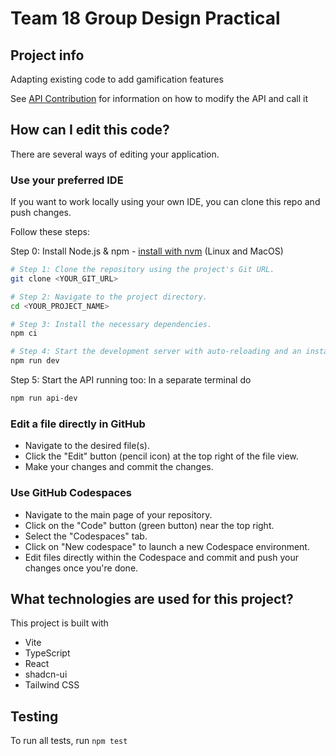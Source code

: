 # Team 18 Group Design Practical

## Project info

Adapting existing code to add gamification features

See [API Contribution](./API-Contribution.md) for information on how to modify the API and call it

## How can I edit this code?

There are several ways of editing your application.

### Use your preferred IDE

If you want to work locally using your own IDE, you can clone this repo and push changes.

Follow these steps:

Step 0: Install Node.js & npm - [install with nvm](https://github.com/nvm-sh/nvm#installing-and-updating) (Linux and MacOS)

```sh
# Step 1: Clone the repository using the project's Git URL.
git clone <YOUR_GIT_URL>

# Step 2: Navigate to the project directory.
cd <YOUR_PROJECT_NAME>

# Step 3: Install the necessary dependencies.
npm ci

# Step 4: Start the development server with auto-reloading and an instant preview.
npm run dev

```

Step 5: Start the API running too: In a separate terminal do

```sh
npm run api-dev
```

### Edit a file directly in GitHub

- Navigate to the desired file(s).
- Click the "Edit" button (pencil icon) at the top right of the file view.
- Make your changes and commit the changes.

### Use GitHub Codespaces

- Navigate to the main page of your repository.
- Click on the "Code" button (green button) near the top right.
- Select the "Codespaces" tab.
- Click on "New codespace" to launch a new Codespace environment.
- Edit files directly within the Codespace and commit and push your changes once you're done.

## What technologies are used for this project?

This project is built with

- Vite
- TypeScript
- React
- shadcn-ui
- Tailwind CSS

## Testing

To run all tests, run `npm test`
